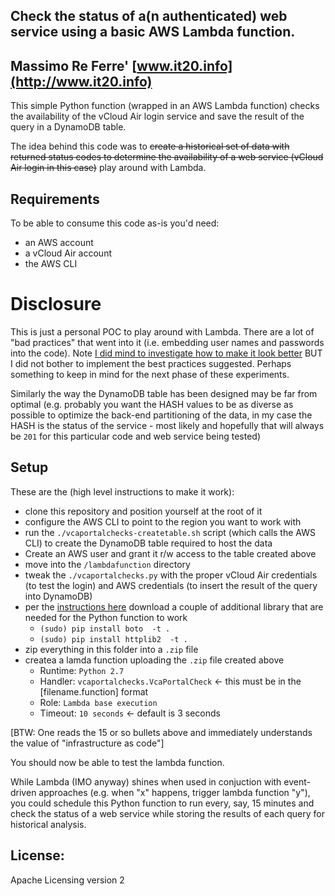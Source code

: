 
## Check the status of a(n authenticated) web service using a basic AWS Lambda function. 

## Massimo Re Ferre' [www.it20.info](http://www.it20.info)

This simple Python function (wrapped in an AWS Lambda function) checks the availability of the vCloud Air login service and save the result of the query in a DynamoDB table. 

The idea behind this code was to ~~create a historical set of data with returned status codes to determine the availability of a web service (vCloud Air login in this case)~~ play around with Lambda.     

## Requirements

To be able to consume this code as-is you'd need:

- an AWS account
- a vCloud Air account
- the AWS CLI 

# Disclosure 

This is just a personal POC to play around with Lambda. There are a lot of "bad practices" that went into it (i.e. embedding user names and passwords into the code). Note [I did mind to investigate how to make it look better](http://stackoverflow.com/questions/36225031/how-to-properly-use-external-credentials-in-an-aws-lambda-function/) BUT I did not bother to implement the best practices suggested. Perhaps something to keep in mind for the next phase of these experiments. 

Similarly the way the DynamoDB table has been designed may be far from optimal (e.g. probably you want the HASH values to be as diverse as possible to optimize the back-end partitioning of the data, in my case the HASH is the status of the service - most likely and hopefully that will always be `201` for this particular code and web service being tested)

## Setup

These are the (high level instructions to make it work):

* clone this repository and position yourself at the root of it
* configure the AWS CLI to point to the region you want to work with
* run the `./vcaportalchecks-createtable.sh` script (which calls the AWS CLI) to create the DynamoDB table required to host the data
* Create an AWS user and grant it r/w access to the table created above  
* move into the `/lambdafunction` directory
* tweak the `./vcaportalchecks.py` with the proper vCloud Air credentials (to test the login) and AWS credentials (to insert the result of the query into DynamoDB)   
* per the [instructions here](http://docs.aws.amazon.com/lambda/latest/dg/lambda-python-how-to-create-deployment-package.html
) download a couple of additional library that are needed for the Python function to work
	* `(sudo) pip install boto  -t .`
	* `(sudo) pip install httplib2  -t .`
* zip everything in this folder into a `.zip` file
* createa a lamda function uploading the `.zip` file created above
	* Runtime: `Python 2.7`
	* Handler: `vcaportalchecks.VcaPortalCheck` <- this must be in the [filename.function] format
	* Role: `Lambda base execution`
	* Timeout: `10 seconds` <- default is 3 seconds 

[BTW: One reads the 15 or so bullets above and immediately understands the value of "infrastructure as code"] 

You should now be able to test the lambda function. 

While Lambda (IMO anyway) shines when used in conjuction with event-driven approaches (e.g. when "x" happens, trigger lambda function "y"), you could schedule this Python function to run every, say, 15 minutes and check the status of a web service while storing the results of each query for historical analysis.   

## License:

Apache Licensing version 2
